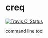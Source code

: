 # creq

[![Travis CI Status](https://travis-ci.org/mysangle/creq.svg?branch=master)](https://travis-ci.org/mysangle/creq)

command line tool


